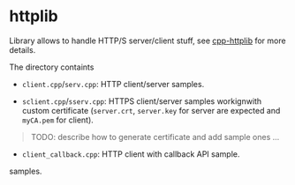 # httplib

Library allows to handle HTTP/S server/client stuff, see [cpp-httplib](https://github.com/yhirose/cpp-httplib) for more details.


The directory containts

- `client.cpp`/`serv.cpp`: HTTP client/server samples.

- `sclient.cpp`/`sserv.cpp`: HTTPS client/server samples workignwith custom certificate (`server.crt`, `server.key` for server are expected and `myCA.pem` for client).

> TODO: describe how to generate certificate and add sample ones ...

- `client_callback.cpp`: HTTP client with callback API sample.



samples.
